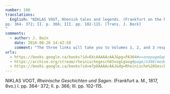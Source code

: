 ```yaml
---
number: 108
translations:
  English: "NIKLAS VOGT, Rhenish tales and legends. (Frankfurt on the Main, 1817, 8vo.) I.
pp. 364- 372; II. p. 366; III. pp. 102-115. [Trans. J. Bock]
"
comments:
  - author: J. Bain
    date: 2016-08-26 14:42:58
    comment: "The three links will take you to Volumes 1, 2, and 3 respectively."
urls:
  - https://books.google.ca/books?id=6XcAAAAAcAAJ&pg=PA364#v=onepage&q&f=false
  - https://archive.org/stream/rheinischegesch03vogtgoog#page/n388/mode/2up
  - https://books.google.ca/books?id=m7pOAAAAcAAJ&dq=Rheinische%20Geschichten%20und%20Sagen&pg=PA101#v=onepage&q&f=false
---
```


NIKLAS VOGT, <em>Rheinische Geschichten und Sagen</em>. (Frankfurt a. M., 1817, 8vo.) I. pp. 364- 372; II. p. 366; III. pp. 102-115.
